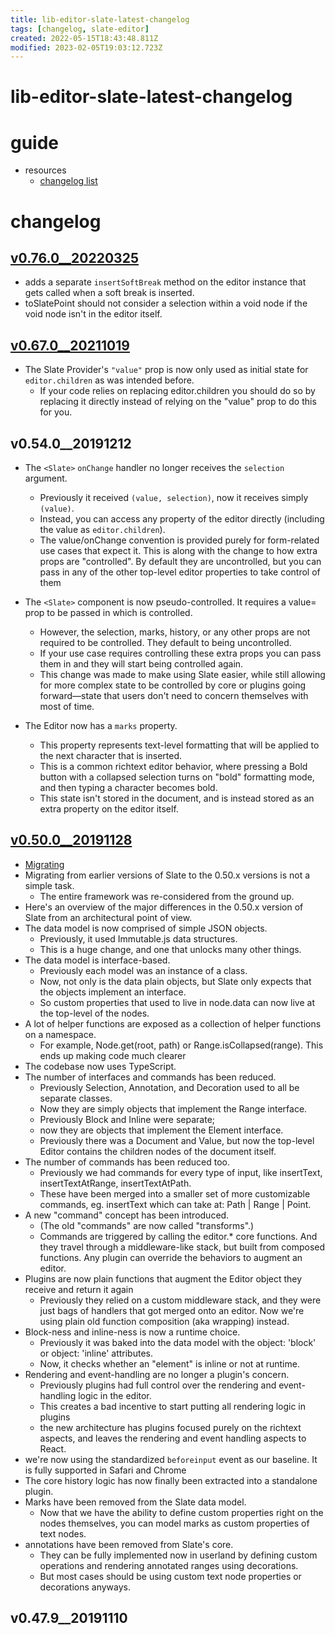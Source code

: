 ```yaml
---
title: lib-editor-slate-latest-changelog
tags: [changelog, slate-editor]
created: 2022-05-15T18:43:48.811Z
modified: 2023-02-05T19:03:12.723Z
---
```


# lib-editor-slate-latest-changelog

# guide
- resources
  - [changelog list](https://docs.slatejs.org/general/changelog)
# changelog

## [v0.76.0__20220325](https://github.com/ianstormtaylor/slate/releases/tag/slate%400.76.0)

- adds a separate `insertSoftBreak` method on the editor instance that gets called when a soft break is inserted. 
- toSlatePoint should not consider a selection within a void node if the void node isn't in the editor itself.

## [v0.67.0__20211019](https://github.com/ianstormtaylor/slate/releases/tag/slate-react%400.67.0)

- The Slate Provider's `"value"` prop is now only used as initial state for `editor.children` as was intended before. 
  - If your code relies on replacing editor.children you should do so by replacing it directly instead of relying on the "value" prop to do this for you.

## v0.54.0__20191212

- The `<Slate>` `onChange` handler no longer receives the `selection` argument. 
  - Previously it received `(value, selection)`, now it receives simply `(value)`. 
  - Instead, you can access any property of the editor directly (including the value as `editor.children`). 
  - The value/onChange convention is provided purely for form-related use cases that expect it. This is along with the change to how extra props are "controlled". By default they are uncontrolled, but you can pass in any of the other top-level editor properties to take control of them

- The `<Slate>` component is now pseudo-controlled. It requires a value= prop to be passed in which is controlled. 
  - However, the selection, marks, history, or any other props are not required to be controlled. They default to being uncontrolled. 
  - If your use case requires controlling these extra props you can pass them in and they will start being controlled again. 
  - This change was made to make using Slate easier, while still allowing for more complex state to be controlled by core or plugins going forward—state that users don't need to concern themselves with most of time.
- The Editor now has a `marks` property. 
  - This property represents text-level formatting that will be applied to the next character that is inserted.
  - This is a common richtext editor behavior, where pressing a Bold button with a collapsed selection turns on "bold" formatting mode, and then typing a character becomes bold. 
  - This state isn't stored in the document, and is instead stored as an extra property on the editor itself.

## [v0.50.0__20191128](https://github.com/ianstormtaylor/slate/tags?after=slate-history%400.50.0)

- [Migrating](https://docs.slatejs.org/concepts/xx-migrating)
- Migrating from earlier versions of Slate to the 0.50.x versions is not a simple task. 
  - The entire framework was re-considered from the ground up.
- Here's an overview of the major differences in the 0.50.x version of Slate from an architectural point of view.
- The data model is now comprised of simple JSON objects. 
  - Previously, it used Immutable.js data structures. 
  - This is a huge change, and one that unlocks many other things. 
- The data model is interface-based. 
  - Previously each model was an instance of a class. 
  - Now, not only is the data plain objects, but Slate only expects that the objects implement an interface. 
  - So custom properties that used to live in node.data can now live at the top-level of the nodes.
- A lot of helper functions are exposed as a collection of helper functions on a namespace. 
  - For example, Node.get(root, path) or Range.isCollapsed(range). This ends up making code much clearer 
- The codebase now uses TypeScript. 
- The number of interfaces and commands has been reduced. 
  - Previously Selection, Annotation, and Decoration used to all be separate classes. 
  - Now they are simply objects that implement the Range interface. 
  - Previously Block and Inline were separate; 
  - now they are objects that implement the Element interface. 
  - Previously there was a Document and Value, but now the top-level Editor contains the children nodes of the document itself.
- The number of commands has been reduced too. 
  - Previously we had commands for every type of input, like insertText, insertTextAtRange, insertTextAtPath. 
  - These have been merged into a smaller set of more customizable commands, eg. insertText which can take at: Path | Range | Point.
- A new "command" concept has been introduced. 
  - (The old "commands" are now called "transforms".) 
  - Commands are triggered by calling the editor.* core functions. And they travel through a middleware-like stack, but built from composed functions. Any plugin can override the behaviors to augment an editor.
- Plugins are now plain functions that augment the Editor object they receive and return it again
  - Previously they relied on a custom middleware stack, and they were just bags of handlers that got merged onto an editor. Now we're using plain old function composition (aka wrapping) instead.
- Block-ness and inline-ness is now a runtime choice. 
  - Previously it was baked into the data model with the object: 'block' or object: 'inline' attributes. 
  - Now, it checks whether an "element" is inline or not at runtime. 
- Rendering and event-handling are no longer a plugin's concern. 
  - Previously plugins had full control over the rendering and event-handling logic in the editor. 
  - This creates a bad incentive to start putting all rendering logic in plugins
  - the new architecture has plugins focused purely on the richtext aspects, and leaves the rendering and event handling aspects to React.
- we're now using the standardized `beforeinput` event as our baseline. It is fully supported in Safari and Chrome
- The core history logic has now finally been extracted into a standalone plugin. 
- Marks have been removed from the Slate data model. 
  - Now that we have the ability to define custom properties right on the nodes themselves, you can model marks as custom properties of text nodes. 
- annotations have been removed from Slate's core. 
  - They can be fully implemented now in userland by defining custom operations and rendering annotated ranges using decorations.
  - But most cases should be using custom text node properties or decorations anyways. 

## v0.47.9__20191110
